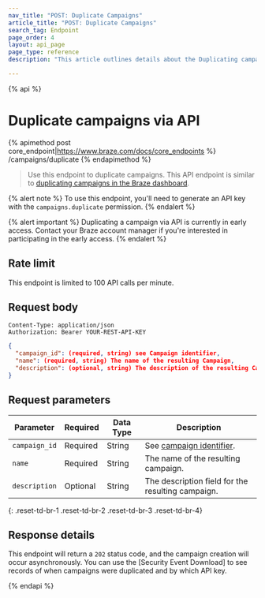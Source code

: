 ```yaml
---
nav_title: "POST: Duplicate Campaigns"
article_title: "POST: Duplicate Campaigns"
search_tag: Endpoint
page_order: 4
layout: api_page
page_type: reference
description: "This article outlines details about the Duplicating campaigns endpoint."

---
```

{% api %}
# Duplicate campaigns via API
{% apimethod post core_endpoint|https://www.braze.com/docs/core_endpoints %} 
/campaigns/duplicate
{% endapimethod %}

> Use this endpoint to duplicate campaigns. This API endpoint is similar to [duplicating campaigns in the Braze dashboard][1].

{% alert note %}
To use this endpoint, you'll need to generate an API key with the `campaigns.duplicate` permission.
{% endalert %}

{% alert important %}
Duplicating a campaign via API is currently in early access. Contact your Braze account manager if you're interested in participating in the early access.
{% endalert %}

## Rate limit

This endpoint is limited to 100 API calls per minute.

## Request body

```
Content-Type: application/json
Authorization: Bearer YOUR-REST-API-KEY
```

```json
{
  "campaign_id": (required, string) see Campaign identifier,
  "name": (required, string) The name of the resulting Campaign,
  "description": (optional, string) The description of the resulting Campaign,
}
```

## Request parameters

| Parameter | Required | Data Type | Description |
| --------- | ---------| --------- | ----------- |
|`campaign_id`| Required | String | See [campaign identifier]({{site.baseurl}}/api/identifier_types/). |
|`name`| Required | String | The name of the resulting campaign. |
|`description`| Optional | String | The description field for the resulting campaign. |
{: .reset-td-br-1 .reset-td-br-2 .reset-td-br-3  .reset-td-br-4}


## Response details

This endpoint will return a `202` status code, and the campaign creation will occur asynchronously. You can use the [Security Event Download] to see records of when campaigns were duplicated and by which API key.

{% endapi %}


[1]: {{site.baseurl}}/user_guide/engagement_tools/campaigns/managing_campaigns/duplicating_segments_and_campaigns#duplicating-segments-campaigns-and-canvases
[2]: {{site.baseurl}}/user_guide/administrative/app_settings/company_settings/security_settings/?redirected=true#security-event-download